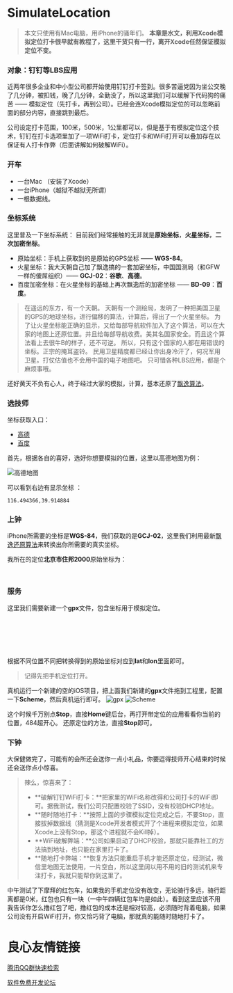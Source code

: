 # SimulateLocation
> 本文只使用有Mac电脑，用iPhone的骚年们。
> **本章是水文，利用Xcode模拟定位打卡很早就有教程了，这里干货只有一行，离开Xcode任然保证模拟定位不变。**

### 对象：钉钉等LBS应用

近两年很多企业和中小型公司都开始使用钉钉打卡签到。很多苦逼党因为坐公交晚了几分钟，被扣钱，晚了几分钟，全勤没了，所以这里我们可以缓解下代码狗的痛苦 —— 模拟定位（先打卡，再到公司）。已经会连Xcode模拟定位的可以忽略前面的部分内容，直接跳到最后。

公司设定打卡范围，100米，500米，1公里都可以，但是基于有模拟定位这个技术，钉钉在打卡选项里加了一项WiFi打卡，定位打卡和WiFi打开可以叠加存在以保证有人打卡作弊（后面讲解如何破解WiFi）。

### 开车

* 一台Mac （安装了Xcode）
* 一台iPhone（越狱不越狱无所谓）
* 一根数据线。

### 坐标系统

这里普及一下坐标系统：
目前我们经常接触的无非就是**原始坐标**，**火星坐标**，**二次加密坐标**。
* 原始坐标：手机上获取到的是原始的GPS坐标 —— **WGS-84**。
* 火星坐标：我大天朝自己加了飘逸搞的一套加密坐标，中国国测局（和GFW一样的傻屌组织）—— **GCJ-02**：**谷歌**、**高德**。
* 百度加密坐标：在火星坐标的基础上再次飘逸后的加密坐标 —— **BD-09**：**百度**。

> 在遥远的东方，有一个天朝。
天朝有一个测绘局，发明了一种把美国卫星的GPS的地球坐标，进行偏移的算法，计算后，得出了一个火星坐标。
为了让火星坐标能正确的显示，又给每部导航软件加入了这个算法，可以在大家的地图上还原位置。并且给每部导航收费。美其名国家安全。而且这个算法看上去很牛B的样子，还不可逆。
所以，只有这个国家的人都在用错误的坐标。正宗的掩耳盗铃。
民用卫星精度都已经让你出身冷汗了，何况军用卫星。打仗估值也不会用中国的电子地图吧。
只可惜各种LBS应用，都是个麻烦事哦。

还好黄天不负有心人，终于经过大家的模拟，计算，基本还原了[飘逸算法](https://github.com/googollee/eviltransform.git)。

### 选技师

坐标获取入口：
* [高德](http://lbs.amap.com/console/show/picker)
* [百度](http://api.map.baidu.com/lbsapi/getpoint/index.html)

首先，根据各自的喜好，选好你想要模拟的位置，这里以高德地图为例：

![高德地图](/PNG/0.png)

可以看到右边有显示坐标 ：
```
116.494366,39.914884

```

### 上钟

iPhone所需要的坐标是**WGS-84**，我们获取的是**GCJ-02**，这里我们利用最新[飘逸还原算法](https://github.com/googollee/eviltransform.git)来转换出你所需要的真实坐标。

我所在的定位**北京市住邦2000**原始坐标为：
```
 
```

### 服务

这里我们需要新建一个**gpx**文件，包含坐标用于模拟定位。
```xml
 
 
     
     
 
```
根据不同位置不同把转换得到的原始坐标对应到**lat**和**lon**里面即可。

> 记得先把手机定位打开。

真机运行一个新建的空的iOS项目，把上面我们新建的**gpx**文件拖到工程里，配置一下**Scheme**，然后真机运行即可。
![gpx](/PNG/1.png)
![Scheme](/PNG/2.png)

这个时候千万别点**Stop**，直接**Home**键后台，再打开带定位的应用看看你当前的位置，484超开心。
还原定位的方法，直接**Stop**即可。

### 下钟

大保健做完了，可能有的会所还会送你一点小礼品，你要逗得技师开心结束的时候还会送你点小惊喜。
> 辣么，惊喜来了：
> * **破解钉钉WiFi打卡：**把家里的WiFi名称改得和公司打卡的WiFi即可。据我测试，我们公司只配置校验了SSID，没有校验DHCP地址。
> * **随时随地打卡：**按照上面的步骤模拟定位完成之后，不要Stop，直接拔掉数据线（猜测是Xcode开发者模式开了个进程来模拟定位，如果Xcode上没有Stop，那这个进程就不会Kill掉）。
> * **WiFi破解弊端：**公司如果启动了DHCP校验，那就只能靠社工的方法搞到地址，也只能在家里打卡了。  
> * **随地打卡弊端：**恢复方法只能重启手机才能还原定位，经测试，微信里地图无法使用，一片空白，所以这里阔以用不用的旧的测试机来专注打卡，我就只能帮你到这里了。

中午测试了下摩拜的红包车，如果我的手机定位没有改变，无论骑行多远，骑行距离都是0米，红包也只有一块（一中午四辆红包车均是如此）。看到这里应该不用我告诉你怎么撸红包了吧，撸红包的成本还是相对较高，必须随时背着电脑，如果公司没有开启WiFi打开，你又恰巧背了电脑，那就真的能随时随地打卡了。


 # 良心友情链接

[腾讯QQ群快速检索](http://u.720life.cn/s/8cf73f7c)

[软件免费开发论坛](http://u.720life.cn/s/bbb01dc0)